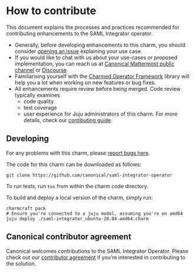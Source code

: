 # How to contribute

This document explains the processes and practices recommended for contributing enhancements to the SAML Integrator operator.

* Generally, before developing enhancements to this charm, you should consider [opening an issue](https://github.com/canonical/saml-integrator-operator/issues) explaining your use case.
* If you would like to chat with us about your use-cases or proposed implementation, you can reach us at [Canonical Mattermost public channel](https://chat.charmhub.io/charmhub/channels/charm-dev) or [Discourse](https://discourse.charmhub.io/).
* Familiarising yourself with the [Charmed Operator Framework](https://juju.is/docs/sdk) library will help you a lot when working on new features or bug fixes.
* All enhancements require review before being merged. Code review typically examines
  * code quality
  * test coverage
  * user experience for Juju administrators of this charm.
For more details, check our [contibuting guide](https://github.com/canonical/is-charms-contributing-guide/blob/main/CONTRIBUTING.md).

## Developing

For any problems with this charm, please [report bugs here](https://github.com/canonical/saml-integrator-operator/issues).

The code for this charm can be downloaded as follows:

```
git clone https://github.com/canonical/saml-integrator-operator
```

To run tests, run `tox` from within the charm code directory.

To build and deploy a local version of the charm, simply run:

```
charmcraft pack
# Ensure you're connected to a juju model, assuming you're on amd64
juju deploy ./saml-integrator_ubuntu-20.04-amd64.charm
```
## Canonical contributor agreement

Canonical welcomes contributions to the SAML Integrator Operator. Please check out our [contributor agreement](https://ubuntu.com/legal/contributors) if you’re interested in contributing to the solution.